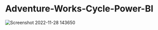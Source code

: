 # Adventure-Works-Cycle-Power-BI
![Screenshot 2022-11-28 143650](https://user-images.githubusercontent.com/84669433/204304745-380010f4-07b7-49ee-bffd-a814e71a1daa.png)
